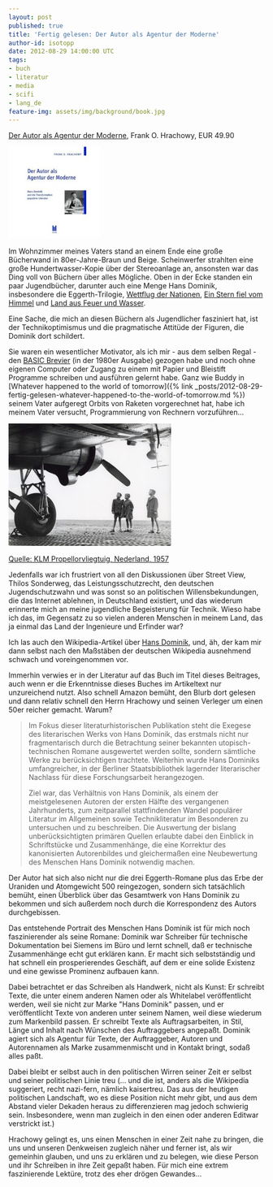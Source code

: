 ```yaml
---
layout: post
published: true
title: 'Fertig gelesen: Der Autor als Agentur der Moderne'
author-id: isotopp
date: 2012-08-29 14:00:00 UTC
tags:
- buch
- literatur
- media
- scifi
- lang_de
feature-img: assets/img/background/book.jpg
---
```

[Der Autor als Agentur der Moderne](http://www.amazon.de/Agentur-Moderne-Transformation-popul%C3%A4rer-Literatur/dp/3899754387),
Frank O.  Hrachowy, EUR 49.90

![Der Autor als Agentur der Moderne](/uploads/dominik.jpg)

Im Wohnzimmer meines Vaters stand an einem Ende eine große Bücherwand in
80er-Jahre-Braun und Beige.  Scheinwerfer strahlten eine große
Hundertwasser-Kopie über der Stereoanlage an, ansonsten war das Ding voll
von Büchern über alles Mögliche.  Oben in der Ecke standen ein paar
Jugendbücher, darunter auch eine Menge Hans Dominik, insbesondere die
Eggerth-Trilogie, 
[Wettflug der Nationen](http://www.amazon.de/Der-Wettflug-Nationen-Hans-Dominik/dp/B002LBATHU),
[Ein Stern fiel vom Himmel](http://www.amazon.de/Ein-Stern-fiel-vom-Himmel/dp/B002AXSOLC)
und
[Land aus Feuer und Wasser](http://www.amazon.de/Land-Feuer-Wasser-Hans-Dominik/dp/B000WXN71Y).

Eine Sache, die mich an diesen Büchern als Jugendlicher fasziniert hat, ist
der Technikoptimismus und die pragmatische Attitüde der Figuren, die Dominik
dort schildert.

Sie waren ein wesentlicher Motivator, als ich mir - aus dem selben Regal -
den 
[BASIC Brevier](http://www.amazon.de/BASIC-Brevier-Einf%C3%BChrung-Programmierung-Heimcomputern/dp/3922705014)
(in der 1980er Ausgabe) gezogen habe und noch ohne eigenen Computer oder
Zugang zu einem mit Papier und Bleistift Programme schreiben und ausführen
gelernt habe.  Ganz wie Buddy in 
[Whatever happened to the world of tomorrow]({% link _posts/2012-08-29-fertig-gelesen-whatever-happened-to-the-world-of-tomorrow.md %})
seinem Vater aufgeregt Orbits von Raketen vorgerechnet hat, habe ich meinem
Vater versucht, Programmierung von Rechnern vorzuführen…

![KLM Propellorvliegtuig, Nederland, 1957](/uploads/propellorvliegtuig_1957.jpg)

[Quelle: KLM Propellorvliegtuig, Nederland, 1957](http://vintagephoto.livejournal.com/5694240.html)

Jedenfalls war ich frustriert von all den Diskussionen über Street View,
Thilos Sonderweg, das Leistungsschutzrecht, den deutschen Jugendschutzwahn
und was sonst so an politischen Willensbekundungen, die das Internet
ablehnen, in Deutschland existiert, und das wiederum erinnerte mich an meine
jugendliche Begeisterung für Technik.  Wieso habe ich das, im Gegensatz zu
so vielen anderen Menschen in meinem Land, das ja einmal das Land der
Ingenieure und Erfinder war?

Ich las auch den Wikipedia-Artikel über
[Hans Dominik](http://de.wikipedia.org/wiki/Hans_Dominik),
und, äh, der kam mir dann selbst nach den Maßstäben der deutschen Wikipedia
ausnehmend schwach und voreingenommen vor.

Immerhin verwies er in der Literatur auf das Buch im Titel dieses Beitrages,
auch wenn er die Erkenntnisse dieses Buches im Artikeltext nur unzureichend
nutzt.  Also schnell Amazon bemüht, den Blurb dort gelesen und dann relativ
schnell den Herrn Hrachowy und seinen Verleger um einen 50er reicher
gemacht.  Warum?  

> Im Fokus dieser literaturhistorischen Publikation steht die Exegese des
> literarischen Werks von Hans Dominik, das erstmals nicht nur
> fragmentarisch durch die Betrachtung seiner bekannten utopisch-technischen
> Romane ausgewertet werden sollte, sondern sämtliche Werke zu
> berücksichtigen trachtete.  Weiterhin wurde Hans Dominiks umfangreicher,
> in der Berliner Staatsbibliothek lagernder literarischer Nachlass für
> diese Forschungsarbeit herangezogen.  
>
> Ziel war, das Verhältnis von Hans Dominik, als einem der meistgelesenen
> Autoren der ersten Hälfte des vergangenen Jahrhunderts, zum zeitparallel
> stattfindenden Wandel populärer Literatur im Allgemeinen sowie
> Technikliteratur im Besonderen zu untersuchen und zu beschreiben.  Die
> Auswertung der bislang unberücksichtigten primären Quellen erlaubte dabei
> den Einblick in Schriftstücke und Zusammenhänge, die eine Korrektur des
> kanonisierten Autorenbildes und gleichermaßen eine Neubewertung des
> Menschen Hans Dominik notwendig machen.

Der Autor hat sich also nicht nur die drei Eggerth-Romane plus das Erbe der
Uraniden und Atomgewicht 500 reingezogen, sondern sich tatsächlich bemüht,
einen Überblick über das Gesamtwerk von Hans Dominik zu bekommen und sich
außerdem noch durch die Korrespondenz des Autors durchgebissen.

Das entstehende Portrait des Menschen Hans Dominik ist für mich noch
faszinierender als seine Romane: Dominik war Schreiber für technische
Dokumentation bei Siemens im Büro und lernt schnell, daß er technische
Zusammenhänge echt gut erklären kann.  Er macht sich selbstständig und hat
schnell ein prosperierendes Geschäft, auf dem er eine solide Existenz und
eine gewisse Prominenz aufbauen kann.

Dabei betrachtet er das Schreiben als Handwerk, nicht als Kunst: Er schreibt
Texte, die unter einem anderen Namen oder als Whitelabel veröffentlicht
werden, weil sie nicht zur Marke "Hans Dominik" passen, und er
veröffentlicht Texte von anderen unter seinem Namen, weil diese wiederum zum
Markenbild passen.  Er schreibt Texte als Auftragsarbeiten, in Stil, Länge
und Inhalt nach Wünschen des Auftraggebers angepaßt.  Dominik agiert sich
als Agentur für Texte, der Auftraggeber, Autoren und Autorennamen als Marke
zusammenmischt und in Kontakt bringt, sodaß alles paßt.

Dabei bleibt er selbst auch in den politischen Wirren seiner Zeit er
selbst und seiner politischen Linie treu (...  und die ist, anders als die
Wikipedia suggeriert, recht nazi-fern, nämlich kaisertreu.  Das aus der
heutigen politischen Landschaft, wo es diese Position nicht mehr gibt, und
aus dem Abstand vieler Dekaden heraus zu differenzieren mag jedoch schwierig
sein.  Insbesondere, wenn man zugleich in den einen oder anderen Editwar
verstrickt ist.)

Hrachowy gelingt es, uns einen Menschen in einer Zeit nahe zu bringen, die
uns und unseren Denkweisen zugleich näher und ferner ist, als wir gemeinhin
glauben, und uns zu erklären und zu belegen, wie diese Person und ihr
Schreiben in ihre Zeit gepaßt haben.  Für mich eine extrem faszinierende
Lektüre, trotz des eher drögen Gewandes...
